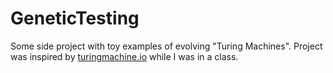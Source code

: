 # GeneticTesting

Some side project with toy examples of evolving "Turing Machines".
Project was inspired by [turingmachine.io](https://turingmachine.io/) while I was in a class.
